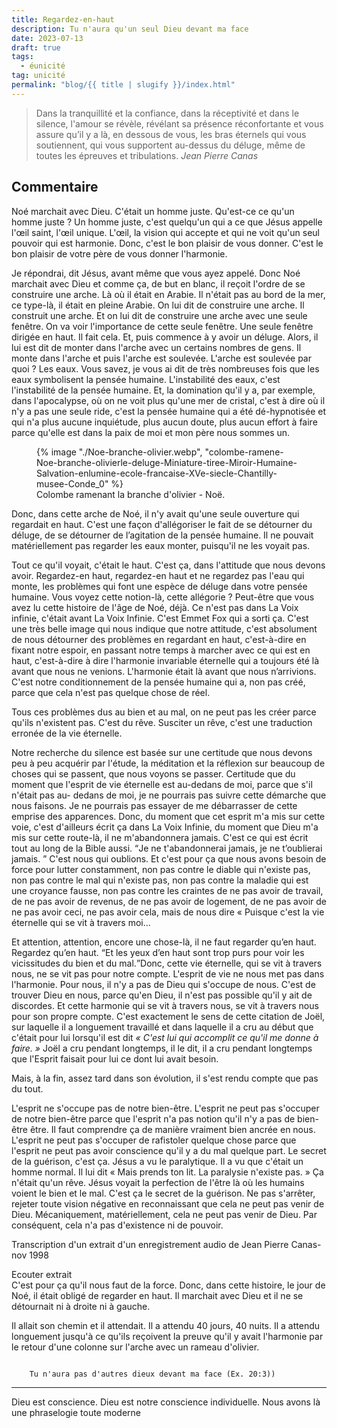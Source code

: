 ```yaml
---
title: Regardez-en-haut
description: Tu n'aura qu'un seul Dieu devant ma face
date: 2023-07-13
draft: true
tags:
  - éunicité
tag: unicité
permalink: "blog/{{ title | slugify }}/index.html"
---
```

<blockquote class="hero">
Dans la tranquillité et la confiance, dans la réceptivité et dans le silence,
 l'amour se révèle, révélant sa présence réconfortante 
et vous assure qu’il y a là, en dessous de vous, les bras éternels qui vous soutiennent,
qui vous supportent au-dessus du déluge, même de toutes les épreuves et tribulations.
<cite class="poem">Jean Pierre Canas</cite>
</blockquote>

## Commentaire

 Noé marchait avec Dieu. C'était un homme juste. Qu'est-ce ce qu'un homme juste ? Un homme juste, c'est quelqu'un qui a ce que Jésus appelle l'œil saint, l'œil unique. 
 L'œil, la vision qui accepte et qui ne voit qu'un seul pouvoir qui est harmonie. Donc, c'est le bon plaisir de vous donner. C'est le bon plaisir de votre père de vous donner l'harmonie.  
  
  Je répondrai, dit Jésus, avant même que vous ayez appelé.
 Donc Noé marchait avec Dieu et comme ça, de but en blanc, il reçoit l'ordre de se construire une arche.
 Là où il était en Arabie. Il n'était pas au bord de la mer, ce type-là, il était en pleine Arabie. On lui dit de construire une arche. Il construit une arche. Et on lui dit de construire une arche avec une seule fenêtre.
 On va voir l'importance de cette seule fenêtre. Une seule fenêtre dirigée en haut. Il fait cela. Et, puis commence à y avoir un déluge. Alors, il lui est dit de monter dans l'arche avec un certains nombres de gens. Il monte dans l'arche et puis l'arche est soulevée. L'arche est soulevée par quoi ? Les eaux. Vous savez, je vous ai dit de très nombreuses fois que les eaux symbolisent la pensée humaine.
 L'instabilité des eaux, c'est l'instabilité de la pensée humaine. Et, la domination qu'il y a, par exemple, dans l'apocalypse, où on ne voit plus qu'une mer de cristal, c'est à dire où il n'y a pas une seule ride, c'est la pensée humaine qui a été dé-hypnotisée et qui n'a plus aucune inquiétude, plus aucun doute, plus aucun effort à faire parce qu'elle est dans la paix de moi et mon père nous sommes un.  
 <figure>
 {% image "./Noe-branche-olivier.webp", "colombe-ramene-Noe-branche-olivierle-deluge-Miniature-tiree-Miroir-Humaine-Salvation-enlumine-ecole-francaise-XVe-siecle-Chantilly-musee-Conde_0" %}
 <figcaption>Colombe ramenant la branche d'olivier - Noë.</figcaption>
 </figure>
  Donc, dans cette arche de Noé, il n'y avait qu'une seule ouverture qui regardait en haut. C'est une façon d'allégoriser le fait de se détourner du déluge, de se détourner de l’agitation de la pensée humaine. 
 Il ne pouvait matériellement pas regarder les eaux monter, puisqu'il ne les voyait pas.  
   
   Tout ce qu'il voyait, c'était le haut. C'est ça, dans l'attitude que nous devons avoir. Regardez-en haut, regardez-en haut et ne regardez pas l'eau qui monte, les problèmes qui font une espèce de déluge dans votre pensée humaine. Vous voyez cette notion-là, cette allégorie ? Peut-être que vous avez lu cette histoire de l'âge de Noé, déjà. Ce n'est pas dans La Voix infinie, c'était avant La Voix Infinie. C'est Emmet Fox qui a sorti ça. C'est une très belle image qui nous indique que notre attitude, c'est absolument de nous détourner des problèmes en regardant en haut, c'est-à-dire en fixant notre espoir, en passant notre temps à marcher avec ce qui est en haut, c'est-à-dire à dire l'harmonie invariable éternelle qui a toujours été là avant que nous ne venions. L'harmonie était là avant que nous n’arrivions. C'est notre conditionnement de la pensée humaine qui a, non pas créé, parce que cela n'est pas quelque chose de réel.
  
  Tous ces problèmes dus au bien et au mal, on ne peut pas les créer parce qu'ils n'existent pas. C'est du rêve. Susciter un rêve, c'est une traduction erronée de la vie éternelle.

Notre recherche du silence est basée sur une certitude que nous devons peu à peu acquérir par l'étude, la méditation et la réflexion sur beaucoup de choses qui se passent, que nous voyons se passer. Certitude que du moment que l'esprit de vie éternelle est au-dedans de moi, parce que s'il n'était pas au- dedans de moi, je ne pourrais pas suivre cette démarche que nous faisons. Je ne pourrais pas essayer de me débarrasser de cette emprise des apparences. Donc, du moment que cet esprit m'a mis sur cette voie, c'est d'ailleurs écrit ça dans La Voix Infinie, du moment que Dieu m'a mis sur cette route-là, il ne m'abandonnera jamais. C'est ce qui est écrit tout au long de la Bible aussi.
<q>Je ne t'abandonnerai jamais, je ne t’oublierai jamais. </q>
C'est nous qui oublions. Et c'est pour ça que nous avons besoin de force pour lutter constamment, non pas contre le diable qui n'existe pas, non pas contre le mal qui n'existe pas, non pas contre la maladie qui est une croyance fausse, non pas contre les craintes de ne pas avoir de travail, de ne pas avoir de revenus, de ne pas avoir de logement, de ne pas avoir de ne pas avoir ceci, ne pas avoir cela, mais de nous dire « Puisque c'est la vie éternelle qui se vit à travers moi...

 Et attention, attention, encore une chose-là, il ne faut regarder qu’en haut. Regardez qu’en haut. 
<q>Et les yeux d’en haut sont trop purs pour voir les vicissitudes du bien et du mal.</q>Donc, cette vie éternelle, qui se vit à travers nous, ne se vit pas pour notre compte. L'esprit de vie ne nous met pas dans l'harmonie. Pour nous, il n'y a pas de Dieu qui s'occupe de nous. C'est de trouver Dieu en nous, parce qu'en Dieu, il n'est pas possible qu'il y ait de discordes. Et cette harmonie qui se vit à travers nous, se vit à travers nous pour son propre compte. C'est exactement le sens de cette citation de Joël, sur laquelle il a longuement travaillé et dans laquelle il a cru au début que c'était pour lui lorsqu'il est dit<i> « C'est lui qui accomplit ce qu'il me donne à faire. » </i> Joël a cru pendant longtemps, il le dit, il a cru pendant longtemps que l'Esprit faisait pour lui ce dont lui avait besoin.

Mais, à la fin, assez tard dans son évolution, il s'est rendu compte que pas du tout.

L'esprit ne s'occupe pas de notre bien-être. L'esprit ne peut pas s'occuper de notre bien-être parce que l'esprit n'a pas notion qu'il n'y a pas de bien-être être. Il faut comprendre ça de manière vraiment bien ancrée en nous. L'esprit ne peut pas s'occuper de rafistoler quelque chose parce que l'esprit ne peut pas avoir conscience qu'il y a du mal quelque part. Le secret de la guérison, c'est ça. Jésus a vu le paralytique. Il a vu que c'était un homme normal. Il lui dit « Mais prends ton lit. La paralysie n'existe pas. » Ça n'était qu'un rêve. Jésus voyait la perfection de l'être là où les humains voient le bien et le mal. C'est ça le secret de la guérison. Ne pas s'arrêter, rejeter toute vision négative en reconnaissant que cela ne peut pas venir de Dieu. Mécaniquement, matériellement, cela ne peut pas venir de Dieu. Par conséquent, cela n'a pas d'existence ni de pouvoir.

 <aside class="module audio-player">
<div class="group">
 <p class="dek"> Transcription d'un extrait d'un enregistrement audio de Jean Pierre Canas- nov 1998</p>
  <span class="soundcite " data-url="/media/regardez-en-haut.mp3"  data-plays="1" style="max-width: 40%;">Ecouter extrait</span>
 </div>
</aside>
C'est pour ça qu'il nous faut de la force. Donc, dans cette histoire, le jour de Noé, il était obligé de regarder en haut. Il marchait avec Dieu et il ne se détournait ni à droite ni à gauche.

Il allait son chemin et il attendait. Il a attendu 40 jours, 40 nuits. Il a attendu longuement jusqu'à ce qu'ils reçoivent la preuve qu'il y avait l'harmonie par le retour d'une colonne sur l'arche avec un rameau d'olivier. 

<pre class="La Parole"><code>
	Tu n'aura pas d'autres dieux devant ma face (Ex. 20:3))		
</code></pre>

 <hr>
 
 Dieu est conscience. Dieu est notre conscience individuelle. Nous avons là une phraselogie toute moderne